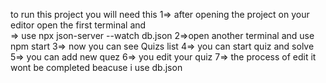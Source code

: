 to run this project you will need this 
1=> after opening the project on your editor open the first terminal and  
=> use npx json-server --watch db.json
2=>open another terminal and use npm start
3=> now you can see Quizs list 
4=> you can start quiz and solve
5=> you can add new quez 
6=> you edit your quiz
7=> the process of edit it wont be completed beacuse i use db.json 
